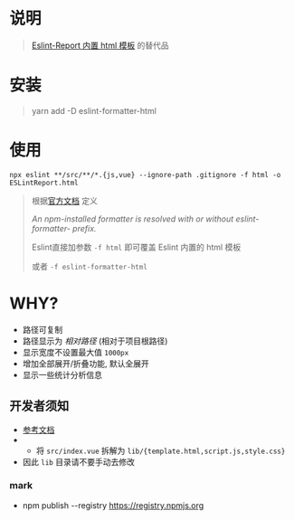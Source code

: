 # 说明

> [Eslint-Report 内置 html 模板](https://eslint.org/docs/user-guide/formatters/#html) 的替代品

# 安装

> yarn add -D eslint-formatter-html

# 使用

```
npx eslint **/src/**/*.{js,vue} --ignore-path .gitignore -f html -o ESLintReport.html
```

> 根据[官方文档](https://eslint.org/docs/user-guide/command-line-interface) 定义
>
> *An npm-installed formatter is resolved with or without eslint-formatter- prefix.*
>
> Eslint直接加参数 `-f html` 即可覆盖 Eslint 内置的 html 模板
>
> 或者 `-f eslint-formatter-html`


# WHY?

* 路径可复制
* 路径显示为 *相对路径* (相对于项目根路径)
* 显示宽度不设置最大值 `1000px`
* 增加全部展开/折叠功能, 默认全展开
* 显示一些统计分析信息


## 开发者须知

* [参考文档](https://eslint.org/docs/developer-guide/working-with-custom-formatters)
* * 将 `src/index.vue` 拆解为 `lib/{template.html,script.js,style.css}`
* 因此 `lib` 目录请不要手动去修改


### mark

* npm publish --registry https://registry.npmjs.org
